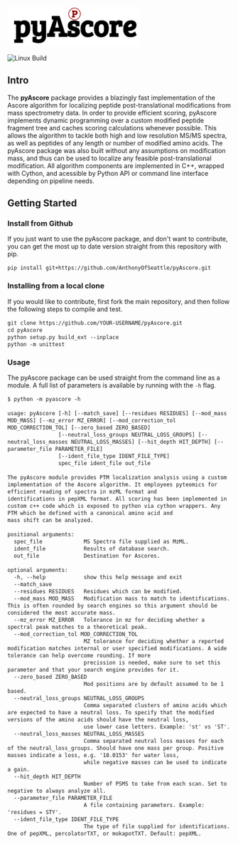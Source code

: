 <img src="https://raw.githubusercontent.com/AnthonyOfSeattle/pyAscore/main/static/logo.png" width="300" title="pyAscore Logo">

![Linux Build](https://github.com/AnthonyOfSeattle/pyAscore/actions/workflows/linux-build.yml/badge.svg)

## Intro

The **pyAscore** package provides a blazingly fast implementation of the Ascore algorithm for localizing peptide post-translational modifications from mass spectrometry data.
In order to provide efficient scoring, pyAscore implements dynamic programming over a custom modified peptide fragment tree and caches scoring calculations whenever possible.
This allows the algorithm to tackle both high and low resolution MS/MS spectra, as well as peptides of any length or number of modified amino acids.
The pyAscore package was also built without any assumptions on modification mass, and thus can be used to localize any feasible post-translational modification.
All algorithm components are implemented in C++, wrapped with Cython, and acessible by Python API or command line interface depending on pipeline needs.

## Getting Started

### Install from Github

If you just want to use the pyAscore package, and don't want to contribute, you can get the most up to date version straight from this repository with pip.

```
pip install git+https://github.com/AnthonyOfSeattle/pyAscore.git
```

### Installing from a local clone

If you would like to contribute, first fork the main repository, and then follow the following steps to compile and test.

```
git clone https://github.com/YOUR-USERNAME/pyAscore.git
cd pyAscore
python setup.py build_ext --inplace
python -m unittest 
```
### Usage

The pyAscore package can be used straight from the command line as a module. 
A full list of parameters is available by running with the `-h` flag.

```
$ python -m pyascore -h

usage: pyAscore [-h] [--match_save] [--residues RESIDUES] [--mod_mass MOD_MASS] [--mz_error MZ_ERROR] [--mod_correction_tol MOD_CORRECTION_TOL] [--zero_based ZERO_BASED]
                [--neutral_loss_groups NEUTRAL_LOSS_GROUPS] [--neutral_loss_masses NEUTRAL_LOSS_MASSES] [--hit_depth HIT_DEPTH] [--parameter_file PARAMETER_FILE]
                [--ident_file_type IDENT_FILE_TYPE]
                spec_file ident_file out_file

The pyAscore module provides PTM localization analysis using a custom implementation of the Ascore algorithm. It employees pyteomics for efficient reading of spectra in mzML format and
identifications in pepXML format. All scoring has been implemented in custom c++ code which is exposed to python via cython wrappers. Any PTM which be defined with a canonical amino acid and
mass shift can be analyzed.

positional arguments:
  spec_file             MS Spectra file supplied as MzML.
  ident_file            Results of database search.
  out_file              Destination for Ascores.

optional arguments:
  -h, --help            show this help message and exit
  --match_save
  --residues RESIDUES   Residues which can be modified.
  --mod_mass MOD_MASS   Modification mass to match to identifications. This is often rounded by search engines so this argument should be considered the most accurate mass.
  --mz_error MZ_ERROR   Tolerance in mz for deciding whether a spectral peak matches to a theoretical peak.
  --mod_correction_tol MOD_CORRECTION_TOL
                        MZ tolerance for deciding whether a reported modification matches internal or user specified modifications. A wide tolerance can help overcome rounding. If more
                        precission is needed, make sure to set this parameter and that your search engine provides for it.
  --zero_based ZERO_BASED
                        Mod positions are by default assumed to be 1 based.
  --neutral_loss_groups NEUTRAL_LOSS_GROUPS
                        Comma separated clusters of amino acids which are expected to have a neutral loss. To specify that the modified versions of the amino acids should have the neutral loss,
                        use lower case letters. Example: 'st' vs 'ST'.
  --neutral_loss_masses NEUTRAL_LOSS_MASSES
                        Comma separated neutral loss masses for each of the neutral_loss_groups. Should have one mass per group. Positive masses indicate a loss, e.g. '18.0153' for water loss,
                        while negative masses can be used to indicate a gain.
  --hit_depth HIT_DEPTH
                        Number of PSMS to take from each scan. Set to negative to always analyze all.
  --parameter_file PARAMETER_FILE
                        A file containing parameters. Example: 'residues = STY'.
  --ident_file_type IDENT_FILE_TYPE
                        The type of file supplied for identifications. One of pepXML, percolatorTXT, or mokapotTXT. Default: pepXML.
```
